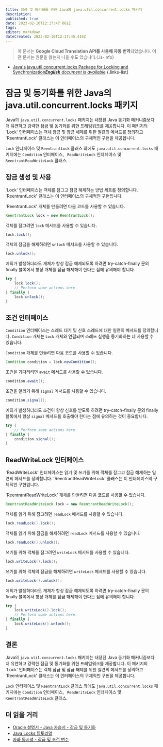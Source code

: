 ```yaml
---
title: 잠금 및 동기화를 위한 Java의 java.util.concurrent.locks 패키지
description: 
published: true
date: 2023-02-10T12:17:47.061Z
tags: 
editor: markdown
dateCreated: 2023-02-10T12:17:45.419Z
---
```


> 이 문서는 **Google Cloud Translation API를 사용해 자동 번역**되었습니다.
어떤 문서는 원문을 읽는게 나을 수도 있습니다.{.is-info}



- [Java's java.util.concurrent.locks Package for Locking and Synchronization***English** document is available*](/en/Knowledge-base/Java/java-s-java-util-concurrent-locks-package-for-locking-and-synchronization)
{.links-list}


# 잠금 및 동기화를 위한 Java의 java.util.concurrent.locks 패키지

Java의 `java.util.concurrent.locks` 패키지는 내장된 Java 동기화 메커니즘보다 더 유연하고 강력한 잠금 및 동기화를 위한 프레임워크를 제공합니다. 이 패키지의 'Lock' 인터페이스는 객체 잠금 및 잠금 해제를 위한 일련의 메서드를 정의하고 'ReentrantLock' 클래스는 이 인터페이스의 구체적인 구현을 제공합니다.

`Lock` 인터페이스 및 `ReentrantLock` 클래스 외에도 `java.util.concurrent.locks` 패키지에는 `Condition` 인터페이스, ` ReadWriteLock` 인터페이스 및 `ReentrantReadWriteLock` 클래스.

## 잠금 생성 및 사용

'Lock' 인터페이스는 객체를 잠그고 잠금 해제하는 방법 세트를 정의합니다. 'ReentrantLock' 클래스는 이 인터페이스의 구체적인 구현입니다.

'ReentrantLock' 개체를 만들려면 다음 코드를 사용할 수 있습니다.

```java
ReentrantLock lock = new ReentrantLock();
```

객체를 잠그려면 `lock` 메서드를 사용할 수 있습니다.

```java
lock.lock();
```

객체의 잠금을 해제하려면 `unlock` 메서드를 사용할 수 있습니다.

```java
lock.unlock();
```

예외가 발생하더라도 개체가 항상 잠금 해제되도록 하려면 try-catch-finally 문의 finally 블록에서 항상 개체를 잠금 해제해야 한다는 점에 유의해야 합니다.

```java
try {
    lock.lock();
    // Perform some actions here.
} finally {
    lock.unlock();
}
```

## 조건 인터페이스

`Condition` 인터페이스는 스레드 대기 및 신호 스레드에 대한 일련의 메서드를 정의합니다. `Condition` 개체는 `Lock` 개체와 연결되며 스레드 실행을 동기화하는 데 사용할 수 있습니다.

`Condition` 개체를 만들려면 다음 코드를 사용할 수 있습니다.

```java
Condition condition = lock.newCondition();
```

조건을 기다리려면 `await` 메서드를 사용할 수 있습니다.

```java
condition.await();
```

조건을 알리기 위해 `signal` 메서드를 사용할 수 있습니다.

```java
condition.signal();
```

예외가 발생하더라도 조건이 항상 신호를 받도록 하려면 try-catch-finally 문의 finally 블록에서 항상 `signal` 메서드를 호출해야 한다는 점에 유의하는 것이 중요합니다.

```java
try {
    // Perform some actions here.
} finally {
    condition.signal();
}
```

## ReadWriteLock 인터페이스

'ReadWriteLock' 인터페이스는 읽기 및 쓰기를 위해 객체를 잠그고 잠금 해제하는 일련의 메서드를 정의합니다. 'ReentrantReadWriteLock' 클래스는 이 인터페이스의 구체적인 구현입니다.

'ReentrantReadWriteLock' 개체를 만들려면 다음 코드를 사용할 수 있습니다.

```java
ReentrantReadWriteLock lock = new ReentrantReadWriteLock();
```

객체를 읽기 위해 잠그려면 `readLock` 메서드를 사용할 수 있습니다.

```java
lock.readLock().lock();
```

객체를 읽기 위해 잠금을 해제하려면 `readLock` 메서드를 사용할 수 있습니다.

```java
lock.readLock().unlock();
```

쓰기를 위해 객체를 잠그려면 `writeLock` 메서드를 사용할 수 있습니다.

```java
lock.writeLock().lock();
```

쓰기를 위해 객체의 잠금을 해제하려면 `writeLock` 메서드를 사용할 수 있습니다.

```java
lock.writeLock().unlock();
```

예외가 발생하더라도 개체가 항상 잠금 해제되도록 하려면 try-catch-finally 문의 finally 블록에서 항상 개체를 잠금 해제해야 한다는 점에 유의해야 합니다.

```java
try {
    lock.writeLock().lock();
    // Perform some actions here.
} finally {
    lock.writeLock().unlock();
}
```

## 결론

Java의 `java.util.concurrent.locks` 패키지는 내장된 Java 동기화 메커니즘보다 더 유연하고 강력한 잠금 및 동기화를 위한 프레임워크를 제공합니다. 이 패키지의 'Lock' 인터페이스는 객체 잠금 및 잠금 해제를 위한 일련의 메서드를 정의하고 'ReentrantLock' 클래스는 이 인터페이스의 구체적인 구현을 제공합니다.

`Lock` 인터페이스 및 `ReentrantLock` 클래스 외에도 `java.util.concurrent.locks` 패키지에는 `Condition` 인터페이스, ` ReadWriteLock` 인터페이스 및 `ReentrantReadWriteLock` 클래스.

## 더 읽을 거리

- [Oracle 설명서 - Java 자습서 - 잠금 및 동기화](https://docs.oracle.com/javase/tutorial/essential/concurrency/locksync.html)
- [Java Locks 튜토리얼](https://www.baeldung.com/java-locks)
- [자바 동시성 - 잠금 및 조건 변수](https://howtodoinjava.com/java/multi-threading/java-concurrency-locks-and-condition-variables/)
